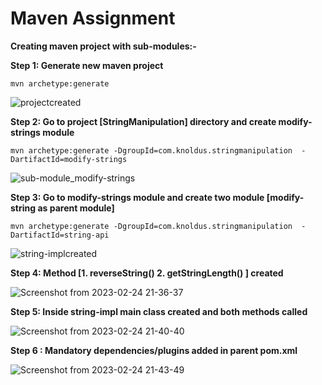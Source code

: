 # Maven Assignment

**Creating maven project with sub-modules:-**

**Step 1: Generate new maven project**


	mvn archetype:generate


![projectcreated](https://user-images.githubusercontent.com/125345690/221233940-3e5a8097-d39f-489b-9567-502ff6e4306b.png)


**Step 2: Go to project [StringManipulation] directory and create modify-strings module**

  `mvn archetype:generate -DgroupId=com.knoldus.stringmanipulation  -DartifactId=modify-strings`

![sub-module_modify-strings](https://user-images.githubusercontent.com/125345690/221234048-fc02d3fe-cfc2-4c4f-a066-a09dd6fb5375.png)

**Step 3: Go to modify-strings module and create two module [modify-string as parent module]**

`mvn archetype:generate -DgroupId=com.knoldus.stringmanipulation  -DartifactId=string-api`

![string-implcreated](https://user-images.githubusercontent.com/125345690/221234146-897e65ce-144e-4c09-92a7-98e354b04972.png)

**Step 4: Method [1. reverseString() 2. getStringLength() ] created**

![Screenshot from 2023-02-24 21-36-37](https://user-images.githubusercontent.com/125345690/221234230-67010286-a934-4319-b32b-d2a6bf29cdb2.png)


**Step 5: Inside string-impl main class created and both methods called**

![Screenshot from 2023-02-24 21-40-40](https://user-images.githubusercontent.com/125345690/221234269-196cd36b-f613-4058-8db6-989ce3dec539.png)


**Step 6 : Mandatory dependencies/plugins added in parent pom.xml**

![Screenshot from 2023-02-24 21-43-49](https://user-images.githubusercontent.com/125345690/221234349-816f4561-b37b-409f-8e0a-68885a299bc7.png)

